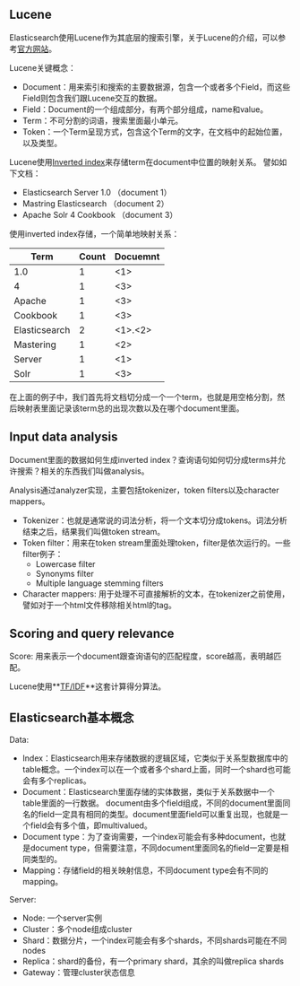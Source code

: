 ## Lucene

Elasticsearch使用Lucene作为其底层的搜索引擎，关于Lucene的介绍，可以参考[官方网站](http://lucene.apache.org)。

Lucene关键概念：

+ Document：用来索引和搜索的主要数据源，包含一个或者多个Field，而这些Field则包含我们跟Lucene交互的数据。
+ Field：Document的一个组成部分，有两个部分组成，name和value。
+ Term：不可分割的词语，搜索里面最小单元。
+ Token：一个Term呈现方式，包含这个Term的文字，在文档中的起始位置，以及类型。

Lucene使用[Inverted index](http://en.wikipedia.org/wiki/Inverted_index)来存储term在document中位置的映射关系。
譬如如下文档：

- Elasticsearch Server 1.0 （document 1）
- Mastring Elasticsearch （document 2）
- Apache Solr 4 Cookbook （document 3）

使用inverted index存储，一个简单地映射关系：

|Term|Count|Docuemnt|
|----|-----|--------|
|1.0|1|<1>|
|4|1|<3>|
|Apache|1|<3>|
|Cookbook|1|<3>|
|Elasticsearch|2|<1>.<2>|
|Mastering|1|<2>|
|Server|1|<1>
|Solr|1|<3>|

在上面的例子中，我们首先将文档切分成一个一个term，也就是用空格分割，然后映射表里面记录该term总的出现次数以及在哪个document里面。

## Input data analysis

Document里面的数据如何生成inverted index？查询语句如何切分成terms并允许搜索？相关的东西我们叫做analysis。

Analysis通过analyzer实现，主要包括tokenizer，token filters以及character mappers。

+ Tokenizer：也就是通常说的词法分析，将一个文本切分成tokens。词法分析结束之后，结果我们叫做token stream。
+ Token filter：用来在token stream里面处理token，filter是依次运行的。一些filter例子：
    + Lowercase filter
    + Synonyms filter
    + Multiple language stemming filters
+ Character mappers: 用于处理不可直接解析的文本，在tokenizer之前使用，譬如对于一个html文件移除相关html的tag。

## Scoring and query relevance

Score: 用来表示一个document跟查询语句的匹配程度，score越高，表明越匹配。

Lucene使用**[TF/IDF](http://en.wikipedia.org/wiki/Tf–idf)**这套计算得分算法。

## Elasticsearch基本概念

Data:

+ Index：Elasticsearch用来存储数据的逻辑区域，它类似于关系型数据库中的table概念。一个index可以在一个或者多个shard上面，同时一个shard也可能会有多个replicas。
+ Document：Elasticsearch里面存储的实体数据，类似于关系数据中一个table里面的一行数据。
document由多个field组成，不同的document里面同名的field一定具有相同的类型。document里面field可以重复出现，也就是一个field会有多个值，即multivalued。
+ Document type：为了查询需要，一个index可能会有多种document，也就是document type，但需要注意，不同document里面同名的field一定要是相同类型的。
+ Mapping：存储field的相关映射信息，不同document type会有不同的mapping。

Server:

+ Node: 一个server实例
+ Cluster：多个node组成cluster
+ Shard：数据分片，一个index可能会有多个shards，不同shards可能在不同nodes
+ Replica：shard的备份，有一个primary shard，其余的叫做replica shards
+ Gateway：管理cluster状态信息


